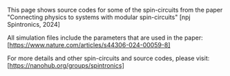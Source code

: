 This page shows source codes for some of the spin-circuits from the paper "Connecting physics to systems with modular spin-circuits" [npj Spintronics, 2024]

All simulation files include the parameters that are used in the paper: [https://www.nature.com/articles/s44306-024-00059-8]

For more details and other spin-circuits and source codes, please visit:  [https://nanohub.org/groups/spintronics]


